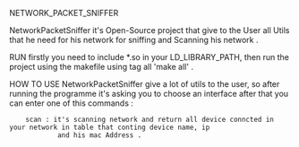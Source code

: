 NETWORK_PACKET_SNIFFER

NetworkPacketSniffer it's Open-Source project that give to the User all Utils that he need for his network for sniffing
and Scanning his network .

RUN
    firstly you need to include *.so in your LD_LIBRARY_PATH, then run the project using the makefile using tag all 
        'make all' .

HOW TO USE
    NetworkPacketSniffer give a lot of utils to the user, so after running the programme it's asking you to choose 
        an interface after that you can enter one of this commands :
        
        scan : it's scanning network and return all device conncted in your network in table that conting device name, ip
                and his mac Address .
              




